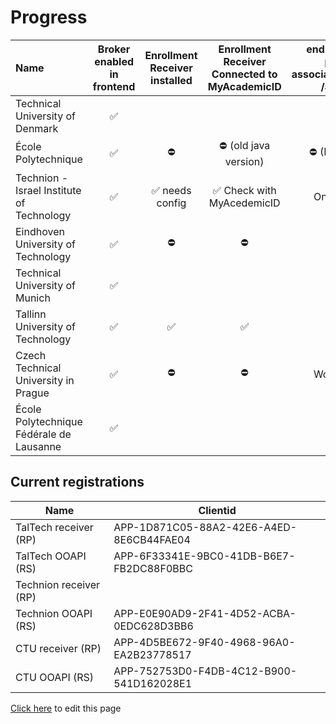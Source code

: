 # Progress

| Name                                      | Broker enabled in frontend | Enrollment Receiver installed | Enrollment Receiver  Connected to MyAcademicID | endpoints available persons/me associations/external/me  /assiciations/ | Connection information in ServiceRegistry | OOAPI endpoints connected to MyacademicID | Test accounts available | Tested incoming student | Tested outgoing student |
| :---------------------------------------- | :------------------------: | :---------------------------: | :--------------------------------------------: | :---------------------------------------------------------------------: | :---------------------------------------: | :---------------------------------------: | :---------------------: | :---------------------: | ----------------------: |
| Technical University of Denmark           |             ✅             |                               |                                                |                                                                         |                                           |                                           |                         |                         |                         |
| École Polytechnique                       |             ✅             |              ⛔               |             ⛔ (old java version)              |                          ⛔ (IP- restrictions)                          |                    ⛔                     |                    ⛔                     |                         |                         |                         |
| Technion - Israel Institute of Technology |             ✅             |       ✅  needs config        |           ✅ Check with MyAcedemicID           |                             Only persons/me                             |                    ⛔                     |                    ⛔                     |                         |                         |                         |
| Eindhoven University of Technology        |             ✅             |              ⛔               |                       ⛔                       |                                   ⛔                                    |                    ⛔                     |                    ⛔                     |           ✅            |                         |                         |
| Technical University of Munich            |             ✅             |                               |                                                |                                                                         |                                           |                                           |                         |                         |                         |
| Tallinn University of Technology          |             ✅             |              ✅               |                       ✅                       |                                   ✅                                    |                    ✅                     |                    ✅                     |                         |                         |                         |
| Czech Technical University in Prague      |             ✅             |              ⛔               |                       ⛔                       |                            Work In Progress                             |                    ⛔                     |                    ⛔                     |                         |                         |                         |
| École Polytechnique Fédérale de Lausanne  |             ✅             |                               |                                                |                                                                         |                                           |                                           |                         |                         |                         |


## Current registrations

| Name                   | Clientid                                 |
| ---------------------- | ---------------------------------------- |
| TalTech receiver (RP)  | APP-1D871C05-88A2-42E6-A4ED-8E6CB44FAE04 |
| TalTech OOAPI (RS)     | APP-6F33341E-9BC0-41DB-B6E7-FB2DC88F0BBC |
| Technion receiver (RP) |                                          |
| Technion OOAPI (RS)    | APP-E0E90AD9-2F41-4D52-ACBA-0EDC628D3BB6 |
| CTU receiver (RP)      | APP-4D5BE672-9F40-4968-96A0-EA2B23778517 |
| CTU OOAPI (RS)         | APP-752753D0-F4DB-4C12-B900-541D162028E1 |

[Click here](https://github.com/SURFnet/eduxchange-eu-tech-docs/edit/main/progress.md)
to edit this page
